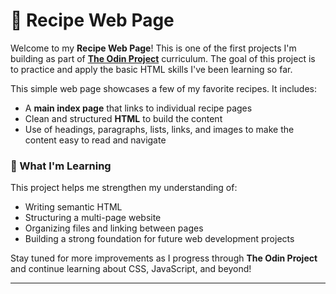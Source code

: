 # 🍳 Recipe Web Page

Welcome to my **Recipe Web Page**! This is one of the first projects I'm building as part of [**The Odin Project**](https://www.theodinproject.com/) curriculum. The goal of this project is to practice and apply the basic HTML skills I've been learning so far.

This simple web page showcases a few of my favorite recipes. It includes:

- A **main index page** that links to individual recipe pages
- Clean and structured **HTML** to build the content
- Use of headings, paragraphs, lists, links, and images to make the content easy to read and navigate

### 🚀 What I'm Learning
This project helps me strengthen my understanding of:
- Writing semantic HTML
- Structuring a multi-page website
- Organizing files and linking between pages
- Building a strong foundation for future web development projects

Stay tuned for more improvements as I progress through **The Odin Project** and continue learning about CSS, JavaScript, and beyond!

---